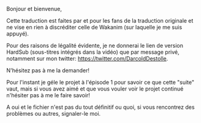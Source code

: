 Bonjour et bienvenue,

Cette traduction est faites par et pour les fans de la traduction originale et ne vise en rien à discréditer celle de Wakanim (sur laquelle je me suis appuyé).

Pour des raisons de légalité évidente, je ne donnerai le lien de version HardSub (sous-titres intégrés dans la vidéo) que par message privé, notamment sur mon twitter: https://twitter.com/DarcoldDestolle.

N'hésitez pas à me la demander!

Pour l'instant je géle le projet à l'épisode 1 pour savoir ce que cette "suite" vaut, mais si vous avez aimé et que vous vouler voir le projet continué n'hésiter pas à me le faire savoir!

A oui et le fichier n'est pas du tout définitif ou quoi, si vous rencontrez des problèmes ou autres, signaler-le moi.
